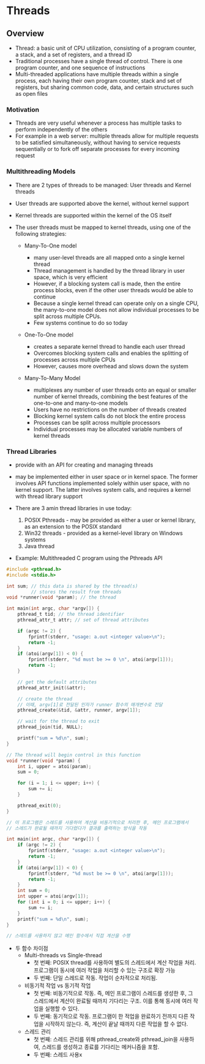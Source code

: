 # Threads

## Overview

- Thread: a basic unit of CPU utilization, consisting of a program counter, a stack, and a set of registers, and a thread ID
- Traditional processes have a single thread of control. There is one program counter, and one sequence of instructions
- Multi-threaded applications have multiple threads within a single process, each having their own program counter, stack and set of registers, but sharing common code, data, and certain structures such as open files

### Motivation

- Threads are very useful whenever a process has multiple tasks to perform independently of the others
- For example in a web server: multiple threads allow for multiple requests to be satisfied simultaneously, without having to service requests sequentially or to fork off separate processes for every incoming request

### Multithreading Models

- There are 2 types of threads to be managed: User threads and Kernel threads
- User threads are supported above the kernel, without kernel support
- Kernel threads are supported within the kernel of the OS itself
- The user threads must be mapped to kernel threads, using one of the following strategies:

  - Many-To-One model

    - many user-level threads are all mapped onto a single kernel thread
    - Thread management is handled by the thread library in user space, which is very efficient
    - However, if a blocking system call is made, then the entire process blocks, even if the other user threads would be able to continue
    - Because a single kernel thread can operate only on a single CPU, the many-to-one model does not allow individual processes to be split across multiple CPUs.
    - Few systems continue to do so today

  - One-To-One model

    - creates a separate kernel thread to handle each user thread
    - Overcomes blocking system calls and enables the splitting of processes across multiple CPUs
    - However, causes more overhead and slows down the system

  - Many-To-Many Model
    - multiplexes any number of user threads onto an equal or smaller number of kernel threads, combining the best features of the one-to-one and many-to-one models
    - Users have no restrictions on the number of threads created
    - Blocking kernel system calls do not block the entire process
    - Processes can be split across multiple processors
    - Individual processes may be allocated variable numbers of kernel threads

### Thread Libraries

- provide with an API for creating and managing threads
- may be implemented either in user space or in kernel space. The former involves API functions implemented solely within user space, with no kernel support. The latter involves system calls, and requires a kernel with thread library support
- There are 3 amin thread libraries in use today:

  1. POSIX Pthreads - may be provided as either a user or kernel library, as an extension to the POSIX standard
  2. Win32 threads - provided as a kernel-level library on Windows systems
  3. Java thread

- Example: Multithreaded C program using the Pthreads API

```c
#include <pthread.h>
#include <stdio.h>

int sum; // this data is shared by the thread(s)
         // stores the result from threads
void *runner(void *param); // the thread

int main(int argc, char *argv[]) {
    pthread_t tid; // the thread identifier
    pthread_attr_t attr; // set of thread attributes

    if (argc != 2) {
        fprintf(stderr, "usage: a.out <integer value>\n");
        return -1;
    }
    if (atoi(argv[1]) < 0) {
        fprintf(stderr, "%d must be >= 0 \n", atoi(argv[1]));
        return -1;
    }

    // get the default attributes
    pthread_attr_init(&attr);

    // create the thread
    // 이때, argv[1]로 전달된 인자가 runner 함수의 매개변수로 전달
    pthread_create(&tid, &attr, runner, argv[1]);

    // wait for the thread to exit
    pthread_join(tid, NULL);

    printf("sum = %d\n", sum);
}

// The thread will begin control in this function
void *runner(void *param) {
    int i, upper = atoi(param);
    sum = 0;

    for (i = 1; i <= upper; i++) {
        sum += i;
    }

    pthread_exit(0);
}

// 이 프로그램은 스레드를 사용하여 계산을 비동기적으로 처리한 후, 메인 프로그램에서
// 스레드가 완료될 때까지 기다렸다가 결과를 출력하는 방식을 작동
```

```c
int main(int argc, char *argv[]) {
    if (argc != 2) {
        fprintf(stderr, "usage: a.out <integer value>\n");
        return -1;
    }
    if (atoi(argv[1]) < 0) {
        fprintf(stderr, "%d must be >= 0 \n", atoi(argv[1]));
        return -1;
    }
    int sum = 0;
    int upper = atoi(argv[1]);
    for (int i = 0; i <= upper; i++) {
        sum += i;
    }
    printf("sum = %d\n", sum);
}

// 스레드를 사용하지 않고 메인 함수에서 직접 계산을 수행
```

- 두 함수 차이점
  - Multi-threads vs Single-thread
    - 첫 번째: POSIX thread를 사용하여 별도의 스레드에서 계산 작업을 처리. 프로그램이 동시에 여러 작업을 처리할 수 있는 구조로 확장 가능
    - 두 번째: 단일 스레드로 작동. 작업이 순차적으로 처리됨.
  - 비동기적 작업 vs 동기적 작업
    - 첫 번째: 비동기적으로 작동. 즉, 메인 프로그램이 스레드를 생성한 후, 그 스레드에서 계산이 완료될 때까지 기다리는 구조. 이를 통해 동시에 여러 작업을 실행할 수 있다.
    - 두 번째: 동기적으로 작동. 프로그램이 한 적업을 완료하기 전까지 다른 작업을 시작하지 않는다. 즉, 계산이 끝날 때까지 다른 작업을 할 수 없다.
  - 스레드 관리
    - 첫 번째: 스레드 관리를 위해 pthread_create와 pthread_join을 사용하여, 스레드를 생성하고 종료를 기다리는 메커니즘을 포함.
    - 두 번째: 스레드 사용x
